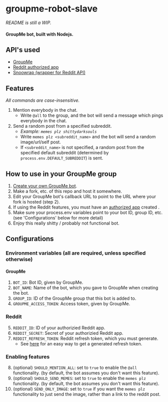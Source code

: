 # groupme-robot-slave

<i>README is still a WIP.</i>

#### GroupMe bot, built with Nodejs.

## API's used
- [GroupMe](https://dev.groupme.com/)
- [Reddit authorized app](www.reddit.com/prefs/apps/)
- [Snoowrap (wrapper for Reddit API)](https://github.com/not-an-aardvark/snoowrap)

## Features

<i>All commands are case-insensitive.</i>

1. Mention everybody in the chat.
    - Write `@all` to the group, and the bot will send a message which pings everybody in the chat.
2. Send a random post from a specified subreddit.
    - <i>Example: `memes plz shittydarksouls`</i>
    - Write `memes plz <subreddit_name>` and the bot will send a random image/url/self post.
    - If `<subreddit_name>` is not specified, a random post from the specified default subreddit (determined by `process.env.DEFAULT_SUBREDDIT`) is sent.
    
## How to use in your GroupMe group
1. [Create your own GroupMe bot](https://dev.groupme.com/).
2. Make a fork, etc. of this repo and host it somewhere.
3. Edit your GroupMe bot's callback URL to point to the URL where your fork is hosted (step 2).
4. If using the Reddit features, you must have an [authorized app](www.reddit.com/prefs/apps/) created .
4. Make sure your process.env variables point to your bot ID, group ID, etc. (see 'Configurations' below for more detail)
5. Enjoy this really shitty / probably not functional bot.

## Configurations

### Environment variables (all are required, unless specified otherwise)

#### GroupMe 
1. `BOT_ID`: Bot ID, given by GroupMe.
2. `BOT_NAME`: Name of the bot, which you gave to GroupMe when creating the bot.
3. `GROUP_ID`: ID of the GroupMe group that this bot is added to.
4. `GROUPME_ACCESS_TOKEN`: Access token, given by GroupMe.

### Reddit
5. `REDDIT_ID`: ID of your authorizied Reddit app.
6. `REDDIT_SECRET`: Secret of your authorizied Reddit app.
7. `REDDIT_REFRESH_TOKEN`: Reddit refresh token, which you must generate.
    - See [here](https://github.com/not-an-aardvark/reddit-oauth-helper) for an easy way to get a generated refresh token.
    
### Enabling features
8. (optional) `SHOULD_MENTION_ALL`: set to `true` to enable the `@all` functionality. (by default, the bot assumes you don't want this feature).
9. (optional) `SHOULD_SEND_MEMES`: set to `true` to enable the `memes plz` functionality. (by default, the bot assumes you don't want this feature).
10. (optional) `SEND_ONLY_IMAGE`: set to `true` if you want the `memes plz` functionality to just send the image, rather than a link to the reddit post.
